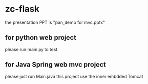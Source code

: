 # zc-flask
the presentation PPT is "pan_demp for mvc.pptx"

## for python web project
please run main.py to test
## for Java Spring web mvc project
please just run Main.java this project use the inner embdded Tomcat

